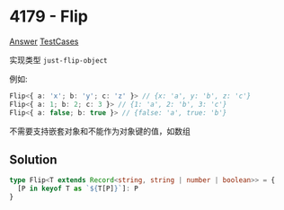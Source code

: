# 4179 - Flip

[Answer](https://github.com/lybenson/ts-checker/blob/master/src/4179-medium-flip/template.ts) [TestCases](https://github.com/lybenson/ts-checker/blob/master/src/4179-medium-flip/test-cases.ts)

实现类型 `just-flip-object`

例如:

```typescript
Flip<{ a: 'x'; b: 'y'; c: 'z' }> // {x: 'a', y: 'b', z: 'c'}
Flip<{ a: 1; b: 2; c: 3 }> // {1: 'a', 2: 'b', 3: 'c'}
Flip<{ a: false; b: true }> // {false: 'a', true: 'b'}
```

不需要支持嵌套对象和不能作为对象键的值，如数组

## Solution

```ts
type Flip<T extends Record<string, string | number | boolean>> = {
  [P in keyof T as `${T[P]}`]: P
}
```
